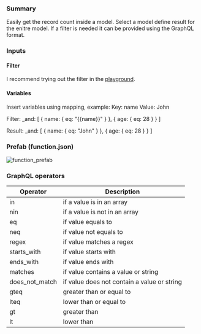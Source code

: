 ### Summary
Easily get the record count inside a model. Select a model define result for the enitre model. If a filter is needed it can be provided using the GraphQL format.

### Inputs
#### Filter
I recommend trying out the filter in the [playground](https://docs.bettyblocks.com/en/articles/5775378-setting-up-data-api).

#### Variables
Insert variables using mapping, example:
Key: name
Value: John

Filter:
_and: [ { name: { eq: \"{{name}}\" } }, { age: { eq: 28 } } ]

Result:
_and: [ { name: { eq: \"John\" } }, { age: { eq: 28 } } ]

### Prefab (function.json)
![function_prefab](https://github.com/user-attachments/assets/71ae2ee3-a040-47ca-9c8f-880413672774)

### GraphQL operators
| Operator       | Description                                 |
|----------------|---------------------------------------------|
| in             | if a value is in an array                   |
| nin            | if a value is not in an array               |
| eq             | if value equals to                          |
| neq            | if value not equals to                      |
| regex          | if value matches a regex                    |
| starts_with    | if value starts with                        |
| ends_with      | if value ends with                          |
| matches        | if value contains a value or string         |
| does_not_match | if value does not contain a value or string |
| gteq           | greater than or equal to                    |
| lteq           | lower than or equal to                      |
| gt             | greater than                                |
| lt             | lower than                                  |
